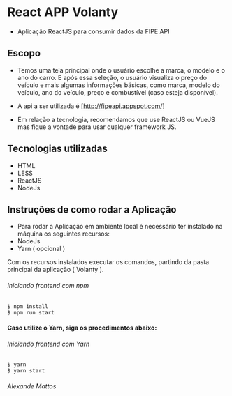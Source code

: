 # React APP Volanty 

- Aplicação ReactJS para consumir dados da FIPE API

## Escopo

- Temos uma tela principal onde o usuário escolhe a marca, o modelo e o ano do carro. E após essa seleção, o usuário visualiza o preço do veículo e mais algumas informações básicas, como marca, modelo do veículo, ano do veículo, preço e combustível (caso esteja disponível).

- A api a ser utilizada é [http://fipeapi.appspot.com/]

- Em relação a tecnologia, recomendamos que use ReactJS ou VueJS mas fique a vontade para usar qualquer framework JS.

## Tecnologias utilizadas
- HTML
- LESS
- ReactJS
- NodeJs

## Instruções de como rodar a Aplicação

- Para rodar a Aplicação em ambiente local é necessário ter instalado na máquina os 
seguintes recursos:
- NodeJs
- Yarn ( opcional )

Com os recursos instalados executar os comandos, partindo da pasta principal da aplicação ( Volanty ).

###### Iniciando frontend com npm

```
$ npm install
$ npm run start
```

#### Caso utilize o Yarn, siga os procedimentos abaixo:

###### Iniciando frontend com Yarn
```
$ yarn
$ yarn start
```

###### Alexande Mattos